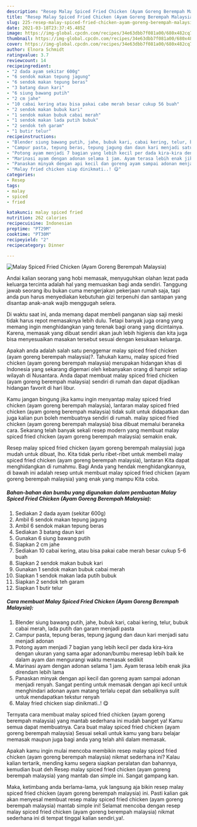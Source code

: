 ```yaml
---
description: "Resep Malay Spiced Fried Chicken (Ayam Goreng Berempah Malaysia) yang enak Untuk Jualan"
title: "Resep Malay Spiced Fried Chicken (Ayam Goreng Berempah Malaysia) yang enak Untuk Jualan"
slug: 225-resep-malay-spiced-fried-chicken-ayam-goreng-berempah-malaysia-yang-enak-untuk-jualan
date: 2021-03-18T23:37:45.485Z
image: https://img-global.cpcdn.com/recipes/34e63dbb7f081a00/680x482cq70/malay-spiced-fried-chicken-ayam-goreng-berempah-malaysia-foto-resep-utama.jpg
thumbnail: https://img-global.cpcdn.com/recipes/34e63dbb7f081a00/680x482cq70/malay-spiced-fried-chicken-ayam-goreng-berempah-malaysia-foto-resep-utama.jpg
cover: https://img-global.cpcdn.com/recipes/34e63dbb7f081a00/680x482cq70/malay-spiced-fried-chicken-ayam-goreng-berempah-malaysia-foto-resep-utama.jpg
author: Elnora Schmidt
ratingvalue: 3.7
reviewcount: 14
recipeingredient:
- "2 dada ayam sekitar 600g"
- "6 sendok makan tepung jagung"
- "6 sendok makan tepung beras"
- "3 batang daun kari"
- "6 siung bawang putih"
- "2 cm jahe"
- "10 cabai kering atau bisa pakai cabe merah besar cukup 56 buah"
- "2 sendok makan bubuk kari"
- "1 sendok makan bubuk cabai merah"
- "1 sendok makan lada putih bubuk"
- "2 sendok teh garam"
- "1 butir telur"
recipeinstructions:
- "Blender siung bawang putih, jahe, bubuk kari, cabai kering, telur, bubuk cabai merah, lada putih dan garam menjadi pasta"
- "Campur pasta, tepung beras, tepung jagung dan daun kari menjadi satu menjadi adonan"
- "Potong ayam menjadi 7 bagian yang lebih kecil per dada kira-kira dengan ukuran yang sama agar adonan/bumbu meresap lebih baik ke dalam ayam dan mengurangi waktu memasak sedikit"
- "Marinasi ayam dengan adonan selama 1 jam. Ayam terasa lebih enak jika direndam lebih lama"
- "Panaskan minyak dengan api kecil dan goreng ayam sampai adonan menjadi renyah. Sangat penting untuk memasak dengan api kecil untuk menghindari adonan ayam matang terlalu cepat dan sebaliknya sulit untuk mendapatkan tekstur renyah"
- "Malay fried chicken siap dinikmati..! 😋"
categories:
- Resep
tags:
- malay
- spiced
- fried

katakunci: malay spiced fried 
nutrition: 262 calories
recipecuisine: Indonesian
preptime: "PT29M"
cooktime: "PT30M"
recipeyield: "2"
recipecategory: Dinner

---
```



![Malay Spiced Fried Chicken (Ayam Goreng Berempah Malaysia)](https://img-global.cpcdn.com/recipes/34e63dbb7f081a00/680x482cq70/malay-spiced-fried-chicken-ayam-goreng-berempah-malaysia-foto-resep-utama.jpg)

Andai kalian seorang yang hobi memasak, menyuguhkan olahan lezat pada keluarga tercinta adalah hal yang memuaskan bagi anda sendiri. Tanggung jawab seorang ibu bukan cuma mengerjakan pekerjaan rumah saja, tapi anda pun harus menyediakan kebutuhan gizi terpenuhi dan santapan yang disantap anak-anak wajib menggugah selera.

Di waktu  saat ini, anda memang dapat membeli panganan siap saji meski tidak harus repot memasaknya lebih dulu. Tetapi banyak juga orang yang memang ingin menghidangkan yang terenak bagi orang yang dicintainya. Karena, memasak yang dibuat sendiri akan jauh lebih higienis dan kita juga bisa menyesuaikan masakan tersebut sesuai dengan kesukaan keluarga. 



Apakah anda adalah salah satu penggemar malay spiced fried chicken (ayam goreng berempah malaysia)?. Tahukah kamu, malay spiced fried chicken (ayam goreng berempah malaysia) merupakan hidangan khas di Indonesia yang sekarang digemari oleh kebanyakan orang di hampir setiap wilayah di Nusantara. Anda dapat membuat malay spiced fried chicken (ayam goreng berempah malaysia) sendiri di rumah dan dapat dijadikan hidangan favorit di hari libur.

Kamu jangan bingung jika kamu ingin menyantap malay spiced fried chicken (ayam goreng berempah malaysia), lantaran malay spiced fried chicken (ayam goreng berempah malaysia) tidak sulit untuk didapatkan dan juga kalian pun boleh membuatnya sendiri di rumah. malay spiced fried chicken (ayam goreng berempah malaysia) bisa dibuat memalui beraneka cara. Sekarang telah banyak sekali resep modern yang membuat malay spiced fried chicken (ayam goreng berempah malaysia) semakin enak.

Resep malay spiced fried chicken (ayam goreng berempah malaysia) juga mudah untuk dibuat, lho. Kita tidak perlu ribet-ribet untuk membeli malay spiced fried chicken (ayam goreng berempah malaysia), lantaran Kita dapat menghidangkan di rumahmu. Bagi Anda yang hendak menghidangkannya, di bawah ini adalah resep untuk membuat malay spiced fried chicken (ayam goreng berempah malaysia) yang enak yang mampu Kita coba.

<!--inarticleads1-->

##### Bahan-bahan dan bumbu yang digunakan dalam pembuatan Malay Spiced Fried Chicken (Ayam Goreng Berempah Malaysia):

1. Sediakan 2 dada ayam (sekitar 600g)
1. Ambil 6 sendok makan tepung jagung
1. Ambil 6 sendok makan tepung beras
1. Sediakan 3 batang daun kari
1. Gunakan 6 siung bawang putih
1. Siapkan 2 cm jahe
1. Sediakan 10 cabai kering, atau bisa pakai cabe merah besar cukup 5-6 buah
1. Siapkan 2 sendok makan bubuk kari
1. Gunakan 1 sendok makan bubuk cabai merah
1. Siapkan 1 sendok makan lada putih bubuk
1. Siapkan 2 sendok teh garam
1. Siapkan 1 butir telur




<!--inarticleads2-->

##### Cara membuat Malay Spiced Fried Chicken (Ayam Goreng Berempah Malaysia):

1. Blender siung bawang putih, jahe, bubuk kari, cabai kering, telur, bubuk cabai merah, lada putih dan garam menjadi pasta
1. Campur pasta, tepung beras, tepung jagung dan daun kari menjadi satu menjadi adonan
1. Potong ayam menjadi 7 bagian yang lebih kecil per dada kira-kira dengan ukuran yang sama agar adonan/bumbu meresap lebih baik ke dalam ayam dan mengurangi waktu memasak sedikit
1. Marinasi ayam dengan adonan selama 1 jam. Ayam terasa lebih enak jika direndam lebih lama
1. Panaskan minyak dengan api kecil dan goreng ayam sampai adonan menjadi renyah. Sangat penting untuk memasak dengan api kecil untuk menghindari adonan ayam matang terlalu cepat dan sebaliknya sulit untuk mendapatkan tekstur renyah
1. Malay fried chicken siap dinikmati..! 😋




Ternyata cara membuat malay spiced fried chicken (ayam goreng berempah malaysia) yang mantab sederhana ini mudah banget ya! Kamu semua dapat membuatnya. Cara buat malay spiced fried chicken (ayam goreng berempah malaysia) Sesuai sekali untuk kamu yang baru belajar memasak maupun juga bagi anda yang telah ahli dalam memasak.

Apakah kamu ingin mulai mencoba membikin resep malay spiced fried chicken (ayam goreng berempah malaysia) nikmat sederhana ini? Kalau kalian tertarik, mending kamu segera siapkan peralatan dan bahannya, kemudian buat deh Resep malay spiced fried chicken (ayam goreng berempah malaysia) yang mantab dan simple ini. Sangat gampang kan. 

Maka, ketimbang anda berlama-lama, yuk langsung aja bikin resep malay spiced fried chicken (ayam goreng berempah malaysia) ini. Pasti kalian gak akan menyesal membuat resep malay spiced fried chicken (ayam goreng berempah malaysia) mantab simple ini! Selamat mencoba dengan resep malay spiced fried chicken (ayam goreng berempah malaysia) nikmat sederhana ini di tempat tinggal kalian sendiri,ya!.

